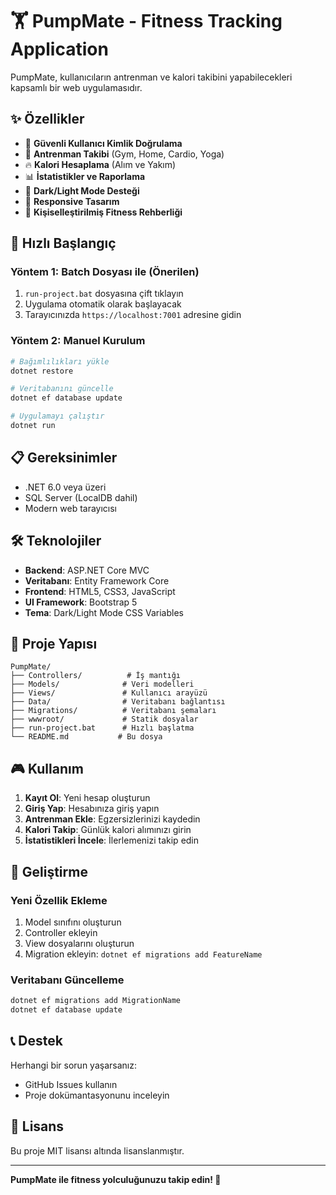 # 🏋️ PumpMate - Fitness Tracking Application

PumpMate, kullanıcıların antrenman ve kalori takibini yapabilecekleri kapsamlı bir web uygulamasıdır.

## ✨ Özellikler

- 🔐 **Güvenli Kullanıcı Kimlik Doğrulama**
- 💪 **Antrenman Takibi** (Gym, Home, Cardio, Yoga)
- 🔥 **Kalori Hesaplama** (Alım ve Yakım)
- 📊 **İstatistikler ve Raporlama**
- 🌙 **Dark/Light Mode Desteği**
- 📱 **Responsive Tasarım**
- 🎯 **Kişiselleştirilmiş Fitness Rehberliği**

## 🚀 Hızlı Başlangıç

### Yöntem 1: Batch Dosyası ile (Önerilen)
1. `run-project.bat` dosyasına çift tıklayın
2. Uygulama otomatik olarak başlayacak
3. Tarayıcınızda `https://localhost:7001` adresine gidin

### Yöntem 2: Manuel Kurulum
```bash
# Bağımlılıkları yükle
dotnet restore

# Veritabanını güncelle
dotnet ef database update

# Uygulamayı çalıştır
dotnet run
```

## 📋 Gereksinimler

- .NET 6.0 veya üzeri
- SQL Server (LocalDB dahil)
- Modern web tarayıcısı

## 🛠️ Teknolojiler

- **Backend**: ASP.NET Core MVC
- **Veritabanı**: Entity Framework Core
- **Frontend**: HTML5, CSS3, JavaScript
- **UI Framework**: Bootstrap 5
- **Tema**: Dark/Light Mode CSS Variables

## 📁 Proje Yapısı

```
PumpMate/
├── Controllers/          # İş mantığı
├── Models/              # Veri modelleri
├── Views/               # Kullanıcı arayüzü
├── Data/                # Veritabanı bağlantısı
├── Migrations/          # Veritabanı şemaları
├── wwwroot/             # Statik dosyalar
├── run-project.bat      # Hızlı başlatma
└── README.md           # Bu dosya
```

## 🎮 Kullanım

1. **Kayıt Ol**: Yeni hesap oluşturun
2. **Giriş Yap**: Hesabınıza giriş yapın
3. **Antrenman Ekle**: Egzersizlerinizi kaydedin
4. **Kalori Takip**: Günlük kalori alımınızı girin
5. **İstatistikleri İncele**: İlerlemenizi takip edin

## 🔧 Geliştirme

### Yeni Özellik Ekleme
1. Model sınıfını oluşturun
2. Controller ekleyin
3. View dosyalarını oluşturun
4. Migration ekleyin: `dotnet ef migrations add FeatureName`

### Veritabanı Güncelleme
```bash
dotnet ef migrations add MigrationName
dotnet ef database update
```

## 📞 Destek

Herhangi bir sorun yaşarsanız:
- GitHub Issues kullanın
- Proje dokümantasyonunu inceleyin

## 📄 Lisans

Bu proje MIT lisansı altında lisanslanmıştır.

---

**PumpMate ile fitness yolculuğunuzu takip edin! 💪** 
